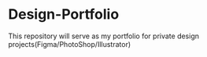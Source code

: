 # Design-Portfolio
This repository will serve as my portfolio for private design projects(Figma/PhotoShop/Illustrator)
